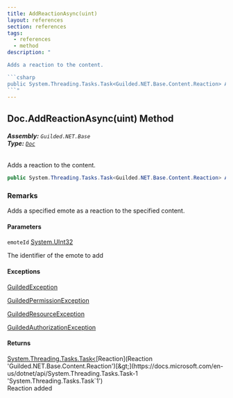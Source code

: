 ```yaml
---
title: AddReactionAsync(uint)
layout: references
section: references
tags:
  - references
  - method
description: "

Adds a reaction to the content.

```csharp
public System.Threading.Tasks.Task<Guilded.NET.Base.Content.Reaction> AddReactionAsync(uint emoteId);
```"
---
```


## Doc.AddReactionAsync(uint) Method
###### **Assembly:** `Guilded.NET.Base`<br/>**Type:** [`Doc`](Doc 'Guilded.NET.Base.Content.Doc')

Adds a reaction to the content.

```csharp
public System.Threading.Tasks.Task<Guilded.NET.Base.Content.Reaction> AddReactionAsync(uint emoteId);
```

### Remarks
  
Adds a specified emote as a reaction to the specified content.
#### Parameters

<a name='Guilded.NET.Base.Content.Doc.AddReactionAsync(uint).emoteId'></a>

`emoteId` [System.UInt32](https://docs.microsoft.com/en-us/dotnet/api/System.UInt32 'System.UInt32')

The identifier of the emote to add

#### Exceptions

[GuildedException](GuildedException 'Guilded.NET.Base.GuildedException')

[GuildedPermissionException](GuildedPermissionException 'Guilded.NET.Base.GuildedPermissionException')

[GuildedResourceException](GuildedResourceException 'Guilded.NET.Base.GuildedResourceException')

[GuildedAuthorizationException](GuildedAuthorizationException 'Guilded.NET.Base.GuildedAuthorizationException')

#### Returns
[System.Threading.Tasks.Task&lt;](https://docs.microsoft.com/en-us/dotnet/api/System.Threading.Tasks.Task-1 'System.Threading.Tasks.Task`1')[Reaction](Reaction 'Guilded.NET.Base.Content.Reaction')[&gt;](https://docs.microsoft.com/en-us/dotnet/api/System.Threading.Tasks.Task-1 'System.Threading.Tasks.Task`1')  
Reaction added